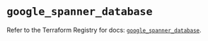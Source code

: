 # `google_spanner_database`

Refer to the Terraform Registry for docs: [`google_spanner_database`](https://registry.terraform.io/providers/hashicorp/google-beta/5.43.0/docs/resources/google_spanner_database).
